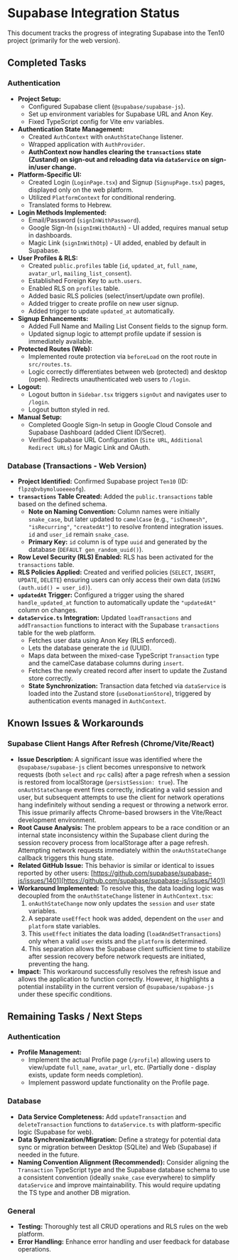 # Supabase Integration Status

This document tracks the progress of integrating Supabase into the Ten10 project (primarily for the web version).

## Completed Tasks

### Authentication

- **Project Setup:**
  - Configured Supabase client (`@supabase/supabase-js`).
  - Set up environment variables for Supabase URL and Anon Key.
  - Fixed TypeScript config for Vite env variables.
- **Authentication State Management:**
  - Created `AuthContext` with `onAuthStateChange` listener.
  - Wrapped application with `AuthProvider`.
  - **AuthContext now handles clearing the `transactions` state (Zustand) on sign-out and reloading data via `dataService` on sign-in/user change.**
- **Platform-Specific UI:**
  - Created Login (`LoginPage.tsx`) and Signup (`SignupPage.tsx`) pages, displayed only on the web platform.
  - Utilized `PlatformContext` for conditional rendering.
  - Translated forms to Hebrew.
- **Login Methods Implemented:**
  - Email/Password (`signInWithPassword`).
  - Google Sign-In (`signInWithOAuth`) - UI added, requires manual setup in dashboards.
  - Magic Link (`signInWithOtp`) - UI added, enabled by default in Supabase.
- **User Profiles & RLS:**
  - Created `public.profiles` table (`id`, `updated_at`, `full_name`, `avatar_url`, `mailing_list_consent`).
  - Established Foreign Key to `auth.users`.
  - Enabled RLS on `profiles` table.
  - Added basic RLS policies (select/insert/update own profile).
  - Added trigger to create profile on new user signup.
  - Added trigger to update `updated_at` automatically.
- **Signup Enhancements:**
  - Added Full Name and Mailing List Consent fields to the signup form.
  - Updated signup logic to attempt profile update if session is immediately available.
- **Protected Routes (Web):**
  - Implemented route protection via `beforeLoad` on the root route in `src/routes.ts`.
  - Logic correctly differentiates between web (protected) and desktop (open). Redirects unauthenticated web users to `/login`.
- **Logout:**
  - Logout button in `Sidebar.tsx` triggers `signOut` and navigates user to `/login`.
  - Logout button styled in red.
- **Manual Setup:**
  - Completed Google Sign-In setup in Google Cloud Console and Supabase Dashboard (added Client ID/Secret).
  - Verified Supabase URL Configuration (`Site URL`, `Additional Redirect URLs`) for Magic Link and OAuth.

### Database (Transactions - Web Version)

- **Project Identified:** Confirmed Supabase project `Ten10` (ID: `flpzqbvbymoluoeeeofg`).
- **`transactions` Table Created:** Added the `public.transactions` table based on the defined schema.
  - **Note on Naming Convention:** Column names were initially `snake_case`, but later updated to `camelCase` (e.g., `"isChomesh"`, `"isRecurring"`, `"createdAt"`) to resolve frontend integration issues. `id` and `user_id` remain `snake_case`.
  - **Primary Key:** `id` column is of type `uuid` and generated by the database (`DEFAULT gen_random_uuid()`).
- **Row Level Security (RLS) Enabled:** RLS has been activated for the `transactions` table.
- **RLS Policies Applied:** Created and verified policies (`SELECT`, `INSERT`, `UPDATE`, `DELETE`) ensuring users can only access their own data (`USING (auth.uid() = user_id)`).
- **`updatedAt` Trigger:** Configured a trigger using the shared `handle_updated_at` function to automatically update the `"updatedAt"` column on changes.
- **`dataService.ts` Integration:** Updated `loadTransactions` and `addTransaction` functions to interact with the Supabase `transactions` table for the web platform.
  - Fetches user data using Anon Key (RLS enforced).
  - Lets the database generate the `id` (UUID).
  - Maps data between the mixed-case TypeScript `Transaction` type and the camelCase database columns during `insert`.
  - Fetches the newly created record after insert to update the Zustand store correctly.
  - **State Synchronization:** Transaction data fetched via `dataService` is loaded into the Zustand store (`useDonationStore`), triggered by authentication events managed in `AuthContext`.

## Known Issues & Workarounds

### Supabase Client Hangs After Refresh (Chrome/Vite/React)

- **Issue Description:** A significant issue was identified where the `@supabase/supabase-js` client becomes unresponsive to network requests (both `select` and `rpc` calls) after a page refresh when a session is restored from localStorage (`persistSession: true`). The `onAuthStateChange` event fires correctly, indicating a valid session and user, but subsequent attempts to use the client for network operations hang indefinitely without sending a request or throwing a network error. This issue primarily affects Chrome-based browsers in the Vite/React development environment.
- **Root Cause Analysis:** The problem appears to be a race condition or an internal state inconsistency within the Supabase client during the session recovery process from localStorage after a page refresh. Attempting network requests immediately within the `onAuthStateChange` callback triggers this hung state.
- **Related GitHub Issue:** This behavior is similar or identical to issues reported by other users: [https://github.com/supabase/supabase-js/issues/1401](https://github.com/supabase/supabase-js/issues/1401)
- **Workaround Implemented:** To resolve this, the data loading logic was decoupled from the `onAuthStateChange` listener in `AuthContext.tsx`:
  1.  `onAuthStateChange` now only updates the `session` and `user` state variables.
  2.  A separate `useEffect` hook was added, dependent on the `user` and `platform` state variables.
  3.  This `useEffect` initiates the data loading (`loadAndSetTransactions`) only when a valid `user` exists and the `platform` is determined.
  4.  This separation allows the Supabase client sufficient time to stabilize after session recovery before network requests are initiated, preventing the hang.
- **Impact:** This workaround successfully resolves the refresh issue and allows the application to function correctly. However, it highlights a potential instability in the current version of `@supabase/supabase-js` under these specific conditions.

## Remaining Tasks / Next Steps

### Authentication

- **Profile Management:**
  - Implement the actual Profile page (`/profile`) allowing users to view/update `full_name`, `avatar_url`, etc. (Partially done - display exists, update form needs completion).
  - Implement password update functionality on the Profile page.

### Database

- **Data Service Completeness:** Add `updateTransaction` and `deleteTransaction` functions to `dataService.ts` with platform-specific logic (Supabase for web).
- **Data Synchronization/Migration:** Define a strategy for potential data sync or migration between Desktop (SQLite) and Web (Supabase) if needed in the future.
- **Naming Convention Alignment (Recommended):** Consider aligning the `Transaction` TypeScript type and the Supabase database schema to use a consistent convention (ideally `snake_case` everywhere) to simplify `dataService` and improve maintainability. This would require updating the TS type and another DB migration.

### General

- **Testing:** Thoroughly test all CRUD operations and RLS rules on the web platform.
- **Error Handling:** Enhance error handling and user feedback for database operations.
